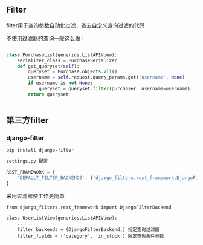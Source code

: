 

## Filter 

filter用于查询参数自动化过滤，省去自定义查询过滤的代码

不使用过滤器的查询一般这么做：
```python

class PurchaseList(generics.ListAPIView):
    serializer_class = PurchaseSerializer
    def get_queryset(self):
        queryset = Purchase.objects.all()
        username = self.request.query_params.get('username', None)
        if username is not None:
            queryset = queryset.filter(purchaser__username=username)
        return queryset
        
```

## 第三方filter

### django-filter 

```bash 
pip install django-filter
```

```python
settings.py 配置 

REST_FRAMEWORK = {
    'DEFAULT_FILTER_BACKENDS': ('django_filters.rest_framework.DjangoFilterBackend',)
}
```

采用过滤器使工作更简单
```
from django_filters.rest_framework import DjangoFilterBackend

class UserListView(generics.ListAPIView):
    ...
    filter_backends = (DjangoFilterBackend,) 指定查询过滤器
    filter_fields = ('category', 'in_stock') 限定查询条件参数
```


